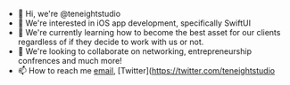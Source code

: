 - 👋 Hi, we're @teneightstudio
- 👀 We're interested in iOS app development, specifically SwiftUI
- 🌱 We're currently learning how to become the best asset for our clients regardless of if they decide to work with us or not. 
- 💞️ We're looking to collaborate on networking, entrepreneurship confrences and much more!
- 📫 How to reach me [email](teneightstudio@protonmail.com), [Twitter](https://twitter.com/teneightstudio

<!---
teneightstudio/teneightstudio is a ✨ special ✨ repository because its `README.md` (this file) appears on your GitHub profile.
You can click the Preview link to take a look at your changes.
--->
